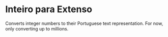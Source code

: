 # Inteiro para Extenso
Converts integer numbers to their Portuguese text representation.
For now, only converting up to millions.
